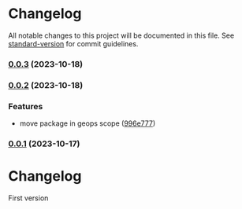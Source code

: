 # Changelog

All notable changes to this project will be documented in this file. See [standard-version](https://github.com/conventional-changelog/standard-version) for commit guidelines.

### [0.0.3](https://github.com/geops/mobility-web-component/compare/v0.0.2...v0.0.3) (2023-10-18)

### [0.0.2](https://github.com/geops/mobility-web-component/compare/v0.0.1...v0.0.2) (2023-10-18)


### Features

* move package in geops scope ([996e777](https://github.com/geops/mobility-web-component/commit/996e77704c51cc85c4b35129e59423dfe58c560e))

### [0.0.1]() (2023-10-17)

# Changelog

First version

